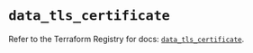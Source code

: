 # `data_tls_certificate`

Refer to the Terraform Registry for docs: [`data_tls_certificate`](https://registry.terraform.io/providers/hashicorp/tls/4.0.5/docs/data-sources/certificate).
